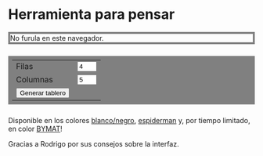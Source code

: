 
<style>
    a { text-decoration: underline; }

    #board {
        top: 1em;
        display: block;
        margin: auto;
        border-width: 4px;
        border-style: solid;
        border-color: gray;
    }

    #n_sel {
        text-align: center;
    }
    table {
        margin: 1.5em auto;
        padding: 0.5em;
        background-color: gray;
    }
</style>


# Herramienta para pensar

<!-- Board -->
<!-- <div style="display: grid; grid-template-rows: auto; justify-items: center"> -->
<canvas id="board">
    No furula en este navegador.
</canvas>

<h3 id="n_sel"></h3>
<h3 id="n_sel"></h3>

<table style="">
    <tr>
        <td> <label>Filas</label> </td>
        <td> <input style="width: 3em" id="n_rows" type="number" min="1" max="10" value=4><br> </td>
    </tr>
    <tr>
        <td> <label>Columnas</label> </td>
        <td> <input style="width: 3em" id="n_cols" type="number" min="1" max="10" value=5> </td>
    </tr>
    <tr>
        <td> <button type="button" onclick="generateBoard(); drawBoard();">Generar tablero</button><br> </td>
    </tr>
</table>
<!-- </div> -->

Disponible en los colores
<a onclick="changeColor('black', 'white', 'gray'); drawBoard()">blanco/negro</a>,
<a onclick="changeColor('#007fd7', '#de0606', '#3f3f3f'); drawBoard()">espiderman</a> y, por tiempo limitado, en color
<a onclick="changeColor('#1d8c84', '#c5e2df', 'black'); drawBoard()">BYMAT</a>!

Gracias a Rodrigo por sus consejos sobre la interfaz.

<script src="herramientas.js"></script>
